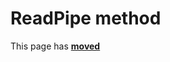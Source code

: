 # ReadPipe method

This page has [**moved**](https://lib-docs.delphidabbler.com/IOUtils/1/API/TPJAnsiSBCSPipeFilter-ReadPipe)